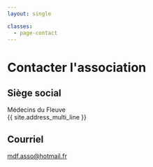 ```yaml
---
layout: single

classes:
  - page-contact
---
```


# Contacter l'association


## Siège social
  Médecins du Fleuve  
  {{ site.address_multi_line }}

## Courriel
  [mdf.asso@hotmail.fr](mailto:mdf.asso@hotmail.fr)
